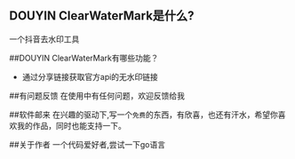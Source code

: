 
## DOUYIN ClearWaterMark是什么?
一个抖音去水印工具

##DOUYIN ClearWaterMark有哪些功能？

* 通过分享链接获取官方api的无水印链接

##有问题反馈
在使用中有任何问题，欢迎反馈给我


##软件邮来
在兴趣的驱动下,写一个`免费`的东西，有欣喜，也还有汗水，希望你喜欢我的作品，同时也能支持一下。


##关于作者
一个代码爱好者,尝试一下go语言


